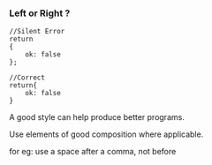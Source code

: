 ### Left or Right ?
	
	//Silent Error
	return 
	{
		ok: false
	};

	//Correct 
	return{
		ok: false
	}

A good style can help produce better programs.

Use elements of good composition where applicable.

for eg: use a space after a comma, not before


<!--stackedit_data:
eyJoaXN0b3J5IjpbLTY5NzYzMTA4NV19
-->